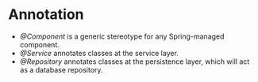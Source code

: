 # Annotation
-   _@Component_  is a generic stereotype for any Spring-managed component.
-   _@Service_  annotates classes at the service layer.
-   _@Repository_  annotates classes at the persistence layer, which will act as a database repository.
<!--stackedit_data:
eyJoaXN0b3J5IjpbNDE5MTQ0NjgxLDI0MTMzMzQ1NF19
-->